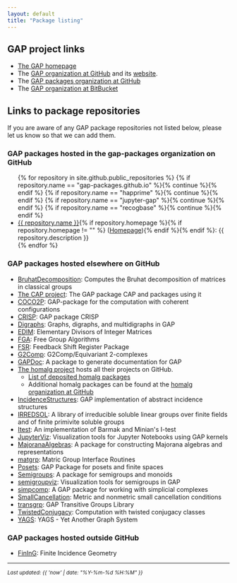 ```yaml
---
layout: default
title: "Package listing"
---
```

## GAP project links

* [The GAP homepage](https://www.gap-system.org/)
* The [GAP organization at GitHub](https://github.com/gap-system) and its [website](https://gap-system.github.io).
* The [GAP packages organization at GitHub](https://github.com/gap-packages)
* The [GAP organization at BitBucket](https://bitbucket.org/gap-system/)

## Links to package repositories

If you are aware of any GAP package repositories not listed below, please
let us know so that we can add them.

### GAP packages hosted in the gap-packages organization on GitHub

<ul>
{% for repository in site.github.public_repositories %}
{% if repository.name == "gap-packages.github.io" %}{% continue %}{% endif %}
{% if repository.name == "happrime" %}{% continue %}{% endif %}
{% if repository.name == "jupyter-gap" %}{% continue %}{% endif %}
{% if repository.name == "recogbase" %}{% continue %}{% endif %}
<li><a href="{{ repository.html_url }}">{{ repository.name }}</a>{% if repository.homepage %}{% if repository.homepage != "" %} (<a href="{{ repository.homepage }}">Homepage</a>){% endif %}{% endif %}:
{{ repository.description }}</li>
{% endfor %}
</ul>

### GAP packages hosted elsewhere on GitHub
* [BruhatDecomposition](https://github.com/danielrademacher/BruhatDecomposition2): Computes the Bruhat decomposition of matrices in classical groups
* [The CAP project](https://homalg-project.github.io/CAP_project/): The GAP package CAP and packages using it
* [COCO2P](https://github.com/chpech/COCO2P): GAP-package for the computation with coherent configurations
* [CRISP](https://github.com/bh11/crisp): GAP package CRISP
* [Digraphs](https://digraphs.github.io/Digraphs): Graphs, digraphs, and multidigraphs in GAP
* [EDIM](https://github.com/frankluebeck/EDIM): Elementary Divisors of Integer Matrices
* [FGA](https://github.com/chsievers/fga):  Free Group Algorithms
* [FSR](https://nzidaric.github.io/fsr): Feedback Shift Register Package
* [G2Comp](https://github.com/isadofschi/g2comp): G2Comp/Equivariant 2-complexes
* [GAPDoc](https://github.com/frankluebeck/GAPDoc): A package to generate documentation for GAP
* [The homalg project](https://homalg-project.github.io/) hosts all their projects on GitHub.
  * [List of deposited homalg packages](https://homalg-project.github.io/homalg_project/)
  * Additional homalg packages can be found at the [homalg organization at GitHub](https://github.com/homalg-project)
* [IncidenceStructures](https://github.com/nagygp/IncidenceStructures): GAP implementation of abstract incidence structures
* [IRREDSOL](https://github.com/bh11/irredsol): A library of irreducible soluble linear groups over finite fields and of finite primivite soluble groups
* [Itest](https://github.com/isadofschi/itest): An implementation of Barmak and Minian's I-test
* [JupyterViz](https://github.com/nathancarter/jupyterviz): Visualization tools for Jupyter Notebooks using GAP kernels
* [MajoranaAlgebras](https://github.com/MWhybrow92/MajoranaAlgebras): A package for constructing Majorana algebras and representations
* [matgrp](https://github.com/hulpke/matgrp/): Matric Group Interface Routines
* [Posets](https://github.com/isadofschi/posets): GAP Package for posets and finite spaces
* [Semigroups](https://semigroups.github.io/Semigroups): A package for semigroups and monoids
* [semigroupviz](https://github.com/nathancarter/semigroupviz): Visualization tools for semigroups in GAP
* [simpcomp](https://github.com/simpcomp-team/simpcomp):  A GAP package for working with simplicial complexes
* [SmallCancellation](https://github.com/isadofschi/smallcancellation): Metric and nonmetric small cancellation conditions
* [transgrp](https://github.com/hulpke/transgrp): GAP Transitive Groups Library
* [TwistedConjugacy](https://github.com/sTertooy/TwistedConjugacy): Computation with twisted conjugacy classes
* [YAGS](https://github.com/yags/yags): YAGS - Yet Another Graph System

### GAP packages hosted outside GitHub

* [FinInG](https://bitbucket.org/jdebeule/fining): Finite Incidence Geometry

---

<small><em>Last updated: {{ 'now' | date: "%Y-%m-%d %H:%M" }}</em></small>
